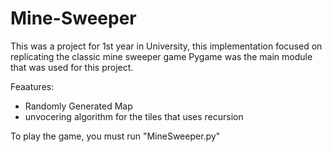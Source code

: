 # Mine-Sweeper
This was a project for 1st year in University, this implementation focused on replicating the classic mine sweeper game
Pygame was the main module that was used for this project.

Feaatures:
- Randomly Generated Map
- unvocering algorithm for the tiles that uses recursion

To play the game, you must run "MineSweeper.py"
